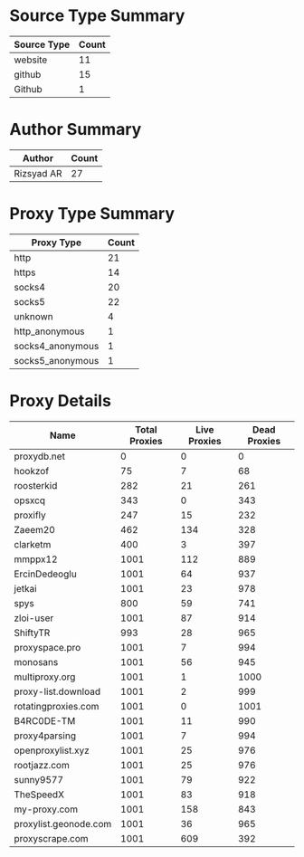 # Source Type Summary

| Source Type | Count |
|-------------|-------|
| website | 11 |
| github | 15 |
| Github | 1 |


# Author Summary

| Author | Count |
|--------|-------|
| Rizsyad AR | 27 |


# Proxy Type Summary

| Proxy Type | Count |
|------------|-------|
| http | 21 |
| https | 14 |
| socks4 | 20 |
| socks5 | 22 |
| unknown | 4 |
| http_anonymous | 1 |
| socks4_anonymous | 1 |
| socks5_anonymous | 1 |


# Proxy Details

| Name | Total Proxies | Live Proxies | Dead Proxies |
|------|---------------|--------------|---------------|
| proxydb.net | 0 | 0 | 0 |
| hookzof | 75 | 7 | 68 |
| roosterkid | 282 | 21 | 261 |
| opsxcq | 343 | 0 | 343 |
| proxifly | 247 | 15 | 232 |
| Zaeem20 | 462 | 134 | 328 |
| clarketm | 400 | 3 | 397 |
| mmppx12 | 1001 | 112 | 889 |
| ErcinDedeoglu | 1001 | 64 | 937 |
| jetkai | 1001 | 23 | 978 |
| spys | 800 | 59 | 741 |
| zloi-user | 1001 | 87 | 914 |
| ShiftyTR | 993 | 28 | 965 |
| proxyspace.pro | 1001 | 7 | 994 |
| monosans | 1001 | 56 | 945 |
| multiproxy.org | 1001 | 1 | 1000 |
| proxy-list.download | 1001 | 2 | 999 |
| rotatingproxies.com | 1001 | 0 | 1001 |
| B4RC0DE-TM | 1001 | 11 | 990 |
| proxy4parsing | 1001 | 7 | 994 |
| openproxylist.xyz | 1001 | 25 | 976 |
| rootjazz.com | 1001 | 25 | 976 |
| sunny9577 | 1001 | 79 | 922 |
| TheSpeedX | 1001 | 83 | 918 |
| my-proxy.com | 1001 | 158 | 843 |
| proxylist.geonode.com | 1001 | 36 | 965 |
| proxyscrape.com | 1001 | 609 | 392 |
